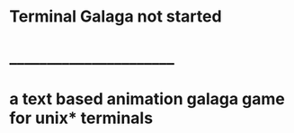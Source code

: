# Terminal Galaga not started
# ______________________
# a text based animation galaga game for unix* terminals
